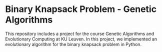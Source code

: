 
# Binary Knapsack Problem - Genetic Algorithms

This repository includes a project for the course Genetic Algorithms and Evolutionary Computing at KU Leuven. 
In this project, we implemented an evolutionary algorithm for the binary knapsack problem in Python.

